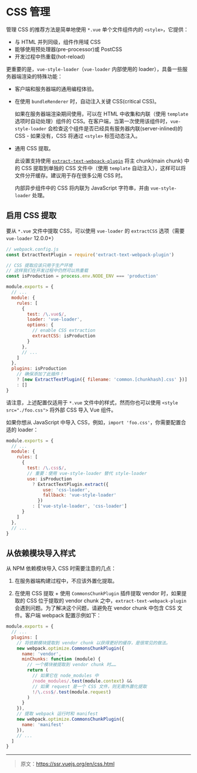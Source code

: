 # CSS 管理

管理 CSS 的推荐方法是简单地使用 `*.vue` 单个文件组件内的 `<style>`，它提供：

- 与 HTML 并列同级，组件作用域 CSS
- 能够使用预处理器(pre-processor)或 PostCSS
- 开发过程中热重载(hot-reload)

更重要的是，`vue-style-loader`（`vue-loader` 内部使用的 loader），具备一些服务器端渲染的特殊功能：

- 客户端和服务器端的通用编程体验。

- 在使用 `bundleRenderer` 时，自动注入关键 CSS(critical CSS)。

  如果在服务器端渲染期间使用，可以在 HTML 中收集和内联（使用 `template` 选项时自动处理）组件的 CSS。在客户端，当第一次使用该组件时，`vue-style-loader` 会检查这个组件是否已经具有服务器内联(server-inlined)的 CSS - 如果没有，CSS 将通过 `<style>` 标签动态注入。

- 通用 CSS 提取。

  此设置支持使用 [`extract-text-webpack-plugin`](https://github.com/webpack-contrib/extract-text-webpack-plugin) 将主 chunk(main chunk) 中的 CSS 提取到单独的 CSS 文件中（使用 `template` 自动注入），这样可以将文件分开缓存。建议用于存在很多公用 CSS 时。

  内部异步组件中的 CSS 将内联为 JavaScript 字符串，并由 `vue-style-loader` 处理。

## 启用 CSS 提取

要从 `*.vue` 文件中提取 CSS，可以使用 `vue-loader` 的 `extractCSS` 选项（需要 `vue-loader` 12.0.0+）

``` js
// webpack.config.js
const ExtractTextPlugin = require('extract-text-webpack-plugin')

// CSS 提取应该只用于生产环境
// 这样我们在开发过程中仍然可以热重载
const isProduction = process.env.NODE_ENV === 'production'

module.exports = {
  // ...
  module: {
    rules: [
      {
        test: /\.vue$/,
        loader: 'vue-loader',
        options: {
          // enable CSS extraction
          extractCSS: isProduction
        }
      },
      // ...
    ]
  },
  plugins: isProduction
    // 确保添加了此插件！
    ? [new ExtractTextPlugin({ filename: 'common.[chunkhash].css' })]
    : []
}
```

请注意，上述配置仅适用于 `*.vue` 文件中的样式，然而你也可以使用 `<style src="./foo.css">` 将外部 CSS 导入 Vue 组件。

如果你想从 JavaScript 中导入 CSS，例如，`import 'foo.css'`，你需要配置合适的 loader：

``` js
module.exports = {
  // ...
  module: {
    rules: [
      {
        test: /\.css$/,
        // 重要：使用 vue-style-loader 替代 style-loader
        use: isProduction
          ? ExtractTextPlugin.extract({
              use: 'css-loader',
              fallback: 'vue-style-loader'
            })
          : ['vue-style-loader', 'css-loader']
      }
    ]
  },
  // ...
}
```

## 从依赖模块导入样式

从 NPM 依赖模块导入 CSS 时需要注意的几点：

1. 在服务器端构建过程中，不应该外置化提取。

2. 在使用 CSS 提取 + 使用 `CommonsChunkPlugin` 插件提取 vendor 时，如果提取的 CSS 位于提取的 vendor chunk 之中，`extract-text-webpack-plugin` 会遇到问题。为了解决这个问题，请避免在 vendor chunk 中包含 CSS 文件。客户端 webpack 配置示例如下：

  ``` js
  module.exports = {
    // ...
    plugins: [
      // 将依赖模块提取到 vendor chunk 以获得更好的缓存，是很常见的做法。
      new webpack.optimize.CommonsChunkPlugin({
        name: 'vendor',
        minChunks: function (module) {
          // 一个模块被提取到 vendor chunk 时……
          return (
            // 如果它在 node_modules 中
            /node_modules/.test(module.context) &&
            // 如果 request 是一个 CSS 文件，则无需外置化提取
            !/\.css$/.test(module.request)
          )
        }
      }),
      // 提取 webpack 运行时和 manifest
      new webpack.optimize.CommonsChunkPlugin({
        name: 'manifest'
      }),
      // ...
    ]
  }
  ```

***

> 原文：https://ssr.vuejs.org/en/css.html
